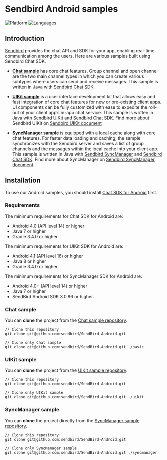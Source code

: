 # Sendbird Android samples
![Platform](https://img.shields.io/badge/platform-ANDROID-orange.svg)
![Languages](https://img.shields.io/badge/language-JAVA-orange.svg)

## Introduction

[Sendbird](https://sendbird.com) provides the chat API and SDK for your app, enabling real-time communication among the users. Here are various samples built using Sendbird Chat SDK.

- [**Chat sample**](#chat-sample) has core chat features. Group channel and open channel are the two main channel types in which you can create various subtypes where users can send and receive messages. This sample is written in Java with [Sendbird Chat SDK](https://github.com/sendbird/SendBird-SDK-Android/tree/master/com/sendbird/sdk/sendbird-android-sdk).

- [**UIKit sample**](#uikit-sample) is a user interface development kit that allows easy and fast integration of core chat features for new or pre-existing client apps. UI components can be fully customized with ease to expedite the roll-out of your client app’s in-app chat service. This sample is written in Java with [Sendbird UIKit](https://github.com/sendbird/SendBird-Android/tree/master/uikit) and [Sendbird Chat SDK](https://github.com/sendbird/SendBird-SDK-Android/tree/master/com/sendbird/sdk/sendbird-android-sdk). Find more about Sendbird UIKit on [Sendbird UIKit document](https://docs.sendbird.com/android/ui_kit_getting_started)

- [**SyncManager sample**](#syncmanager-sample) is equipped with a local cache along with core chat features. For faster data loading and caching, the sample synchronizes with the Sendbird server and saves a list of group channels and the messages within the local cache into your client app. This sample is written in Java with [Sendbird SyncManager](https://github.com/sendbird/sendbird-syncmanager-android) and [Sendbird Chat SDK](https://github.com/sendbird/SendBird-SDK-Android/tree/master/com/sendbird/sdk/sendbird-android-sdk). Find more about SyncManager on [Sendbird SyncManager document](https://docs.sendbird.com/android/sync_manager_getting_started).

## Installation

To use our Android samples, you should install [Chat SDK for Android](https://github.com/sendbird/SendBird-SDK-Android/tree/master/com/sendbird/sdk/sendbird-android-sdk) first.

### Requirements

The minimum requirements for Chat SDK for Android are:

* Android 4.0 (API level 14) or higher
* Java 7 or higher
* Gradle 3.4.0 or higher

The minimum requirements for UIKit SDK for Android are:

* Android 4.1 (API level 16) or higher
* Java 8 or higher
* Gradle 3.4.0 or higher

The minimum requirements for SyncManager SDK for Android are:

* Android 4.0+ (API level 14) or higher
* Java 7 or higher
* SendBird Android SDK 3.0.96 or higher.

### Chat sample

You can **clone** the project from the [Chat sample repository](https://github.com/sendbird/SendBird-Android). 

```
// Clone this repository
git clone git@github.com:sendbird/SendBird-Android.git  

// Clone only Chat sample
git clone git@github.com:sendbird/SendBird-Android.git ./basic
```

### UIKit sample

You can **clone** the project from the [UIKit sample repository](https://github.com/sendbird/SendBird-Android/tree/master/uikit).

```
// Clone this repository
git clone git@github.com:sendbird/SendBird-Android.git

// Clone only UIKit sample
git clone git@github.com:sendbird/SendBird-Android.git ./uikit
```

### SyncManager sample

You can **clone** the project directly from the [SyncManager sample repository](https://github.com/sendbird/SendBird-Android/tree/master/syncmanager).

```
// Clone this repository
git clone git@github.com:sendbird/SendBird-Android.git

// Clone only SyncManager sample
git clone git@github.com:sendbird/SendBird-Android.git ./syncmanager
```
